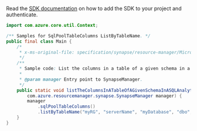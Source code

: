 Read the [SDK documentation](https://github.com/Azure/azure-sdk-for-java/blob/azure-resourcemanager-synapse_1.0.0-beta.4/sdk/synapse/azure-resourcemanager-synapse/README.md) on how to add the SDK to your project and authenticate.

```java
import com.azure.core.util.Context;

/** Samples for SqlPoolTableColumns ListByTableName. */
public final class Main {
    /*
     * x-ms-original-file: specification/synapse/resource-manager/Microsoft.Synapse/stable/2021-06-01/examples/ListSqlPoolColumns.json
     */
    /**
     * Sample code: List the columns in a table of a given schema in a SQL Analytics pool.
     *
     * @param manager Entry point to SynapseManager.
     */
    public static void listTheColumnsInATableOfAGivenSchemaInASQLAnalyticsPool(
        com.azure.resourcemanager.synapse.SynapseManager manager) {
        manager
            .sqlPoolTableColumns()
            .listByTableName("myRG", "serverName", "myDatabase", "dbo", "table1", null, Context.NONE);
    }
}
```
